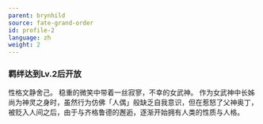 ```yaml
---
parent: brynhild
source: fate-grand-order
id: profile-2
language: zh
weight: 2
---
```


### 羁绊达到Lv.2后开放

性格文静舍己。
稳重的微笑中带着一丝寂寥，不幸的女武神。
作为女武神中长姊尚为神灵之身时，虽然行为仿佛「人偶」般缺乏自我意识，但在惹怒了父神奥丁，被贬入人间之后，由于与齐格鲁德的邂逅，逐渐开始拥有人类的性质与人格。
